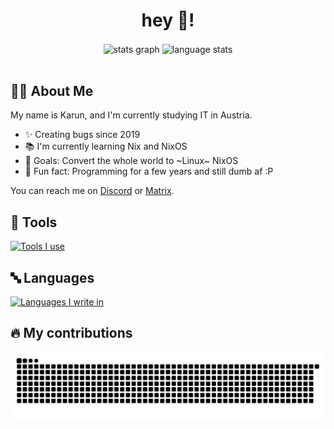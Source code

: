 <h1 align="center">hey 👋!</h1>

<div align="center">
    <picture>
        <source media="(prefers-color-scheme: light)" srcset="https://github-readme-stats-dun-eight-76.vercel.app/api?username=MrSom3body&hide_title=false&hide_rank=false&show_icons=true&include_all_commits=true&count_private=true&theme=default" height="150" />
        <source media="(prefers-color-scheme: dark)" srcset="https://github-readme-stats-dun-eight-76.vercel.app/api?username=MrSom3body&hide_title=false&hide_rank=false&show_icons=true&include_all_commits=true&count_private=true&theme=github_dark" height="150" />
        <img align="center" alt="stats graph" src="https://github-readme-stats-dun-eight-76.vercel.app/api?username=MrSom3body&hide_title=false&hide_rank=false&show_icons=true&include_all_commits=true&count_private=true&theme=default" height="150">
    </picture>
    <picture>
        <source media="(prefers-color-scheme: light)" srcset="https://github-readme-stats-dun-eight-76.vercel.app/api/top-langs?username=MrSom3body&layout=compact&card_width=320&langs_count=5&theme=default" height="150" />
        <source media="(prefers-color-scheme: dark)" srcset="https://github-readme-stats-dun-eight-76.vercel.app/api/top-langs?username=MrSom3body&layout=compact&card_width=320&langs_count=5&theme=github_dark" height="150" />
        <img align="center" alt="language stats" src="https://github-readme-stats-dun-eight-76.vercel.app/api/top-langs?username=MrSom3body&layout=compact&card_width=320&langs_count=5&theme=default" height="150">
    </picture>
</div>

<br>

## 👨‍💻 About Me

My name is Karun, and I'm currently studying IT in Austria.

- ✨ Creating bugs since 2019
- 📚 I'm currently learning Nix and NixOS
- 🎯 Goals: Convert the whole world to ~Linux~ NixOS
- 🎲 Fun fact: Programming for a few years and still dumb af :P

You can reach me on [Discord](https://discord.com/users/598851082902306826) or [Matrix](https://matrix.to/#/@mrsom3body:matrix.org).

## 🧰 Tools

[![Tools I use](https://skillicons.dev/icons?i=git,github,idea,linux,nix)](https://skillicons.dev)

## 🔤 Languages

[![Languages I write in](https://skillicons.dev/icons?i=bash,css,go,html,java,js,md,py)](https://skillicons.dev)

## 🔥 My contributions

<div align="center">
    <picture>
        <source media="(prefers-color-scheme: light)" srcset="https://raw.githubusercontent.com/MrSom3body/MrSom3body/output/snake-light.svg" />
        <source media="(prefers-color-scheme: dark)" srcset="https://raw.githubusercontent.com/MrSom3body/MrSom3body/output/snake-dark.svg" />
        <img alt="github contributions with snake animation" src="https://raw.githubusercontent.com/MrSom3body/MrSom3body/output/snake-light.svg" />
    </picture>
</div>
